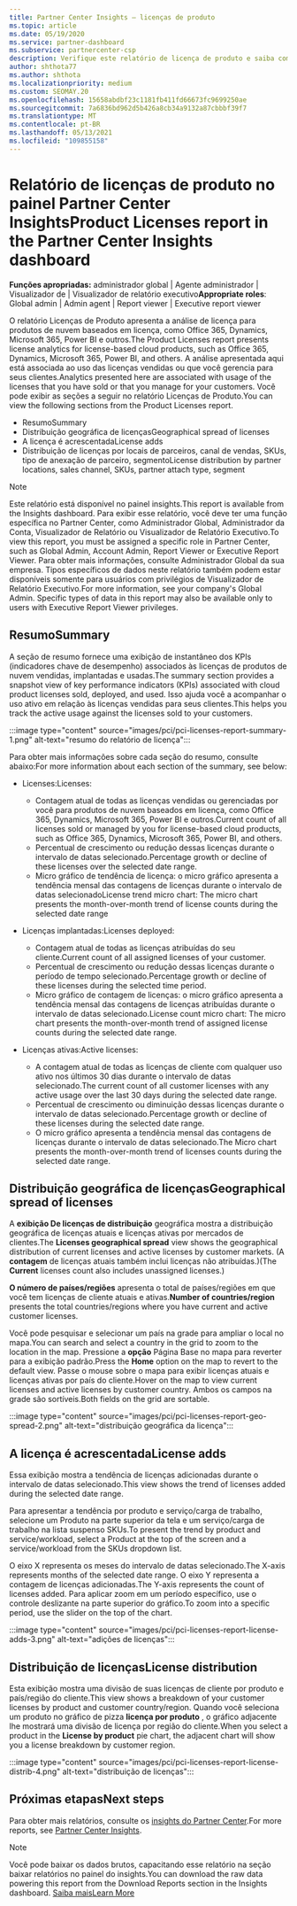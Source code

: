 ```yaml
---
title: Partner Center Insights – licenças de produto
ms.topic: article
ms.date: 05/19/2020
ms.service: partner-dashboard
ms.subservice: partnercenter-csp
description: Verifique este relatório de licença de produto e saiba como melhorar com os produtos de nuvem baseados em licença que você vende ou gerencia para seus clientes.
author: shthota77
ms.author: shthota
ms.localizationpriority: medium
ms.custom: SEOMAY.20
ms.openlocfilehash: 15658abdbf23c1181fb411fd66673fc9699250ae
ms.sourcegitcommit: 7a6836bd962d5b426a8cb34a9132a87cbbbf39f7
ms.translationtype: MT
ms.contentlocale: pt-BR
ms.lasthandoff: 05/13/2021
ms.locfileid: "109855158"
---
```

# <a name="product-licenses-report-in-the-partner-center-insights-dashboard"></a><span data-ttu-id="cc85a-103">Relatório de licenças de produto no painel Partner Center Insights</span><span class="sxs-lookup"><span data-stu-id="cc85a-103">Product Licenses report in the Partner Center Insights dashboard</span></span>

<span data-ttu-id="cc85a-104">**Funções apropriadas:** administrador global | Agente administrador | Visualizador de | Visualizador de relatório executivo</span><span class="sxs-lookup"><span data-stu-id="cc85a-104">**Appropriate roles**: Global admin | Admin agent | Report viewer | Executive report viewer</span></span>

<span data-ttu-id="cc85a-105">O relatório Licenças de Produto apresenta a análise de licença para produtos de nuvem baseados em licença, como Office 365, Dynamics, Microsoft 365, Power BI e outros.</span><span class="sxs-lookup"><span data-stu-id="cc85a-105">The Product Licenses report presents license analytics for license-based cloud products, such as Office 365, Dynamics, Microsoft 365, Power BI, and others.</span></span> <span data-ttu-id="cc85a-106">A análise apresentada aqui está associada ao uso das licenças vendidas ou que você gerencia para seus clientes.</span><span class="sxs-lookup"><span data-stu-id="cc85a-106">Analytics presented here are associated with usage of the licenses that you have sold or that you manage for your customers.</span></span> <span data-ttu-id="cc85a-107">Você pode exibir as seções a seguir no relatório Licenças de Produto.</span><span class="sxs-lookup"><span data-stu-id="cc85a-107">You can view the following sections from the Product Licenses report.</span></span>

- <span data-ttu-id="cc85a-108">Resumo</span><span class="sxs-lookup"><span data-stu-id="cc85a-108">Summary</span></span>
- <span data-ttu-id="cc85a-109">Distribuição geográfica de licenças</span><span class="sxs-lookup"><span data-stu-id="cc85a-109">Geographical spread of licenses</span></span>
- <span data-ttu-id="cc85a-110">A licença é acrescentada</span><span class="sxs-lookup"><span data-stu-id="cc85a-110">License adds</span></span>
- <span data-ttu-id="cc85a-111">Distribuição de licenças por locais de parceiros, canal de vendas, SKUs, tipo de anexação de parceiro, segmento</span><span class="sxs-lookup"><span data-stu-id="cc85a-111">License distribution by partner locations, sales channel, SKUs, partner attach type, segment</span></span>

 > [!NOTE]
 > <span data-ttu-id="cc85a-112">Este relatório está disponível no painel insights.</span><span class="sxs-lookup"><span data-stu-id="cc85a-112">This report is available from the Insights dashboard.</span></span> <span data-ttu-id="cc85a-113">Para exibir esse relatório, você deve ter uma função específica no Partner Center, como Administrador Global, Administrador da Conta, Visualizador de Relatório ou Visualizador de Relatório Executivo.</span><span class="sxs-lookup"><span data-stu-id="cc85a-113">To view this report, you must be assigned a specific role in Partner Center, such as Global Admin, Account Admin, Report Viewer or Executive Report Viewer.</span></span> <span data-ttu-id="cc85a-114">Para obter mais informações, consulte Administrador Global da sua empresa. Tipos específicos de dados neste relatório também podem estar disponíveis somente para usuários com privilégios de Visualizador de Relatório Executivo.</span><span class="sxs-lookup"><span data-stu-id="cc85a-114">For more information, see your company's Global Admin. Specific types of data in this report may also be available only to users with Executive Report Viewer privileges.</span></span>

## <a name="summary"></a><span data-ttu-id="cc85a-115">Resumo</span><span class="sxs-lookup"><span data-stu-id="cc85a-115">Summary</span></span>

<span data-ttu-id="cc85a-116">A seção de resumo fornece uma exibição de instantâneo dos KPIs (indicadores chave de desempenho) associados às licenças de produtos de nuvem vendidas, implantadas e usadas.</span><span class="sxs-lookup"><span data-stu-id="cc85a-116">The summary section provides a snapshot view of key performance indicators (KPIs) associated with cloud product licenses sold, deployed, and used.</span></span> <span data-ttu-id="cc85a-117">Isso ajuda você a acompanhar o uso ativo em relação às licenças vendidas para seus clientes.</span><span class="sxs-lookup"><span data-stu-id="cc85a-117">This helps you track the active usage against the licenses sold to your customers.</span></span>

:::image type="content" source="images/pci/pci-licenses-report-summary-1.png" alt-text="resumo do relatório de licença":::

<span data-ttu-id="cc85a-119">Para obter mais informações sobre cada seção do resumo, consulte abaixo:</span><span class="sxs-lookup"><span data-stu-id="cc85a-119">For more information about each section of the summary, see below:</span></span>

- <span data-ttu-id="cc85a-120">Licenses:</span><span class="sxs-lookup"><span data-stu-id="cc85a-120">Licenses:</span></span> 
  - <span data-ttu-id="cc85a-121">Contagem atual de todas as licenças vendidas ou gerenciadas por você para produtos de nuvem baseados em licença, como Office 365, Dynamics, Microsoft 365, Power BI e outros.</span><span class="sxs-lookup"><span data-stu-id="cc85a-121">Current count of all licenses sold or managed by you for license-based cloud products, such as Office 365, Dynamics, Microsoft 365, Power BI, and others.</span></span>
  - <span data-ttu-id="cc85a-122">Percentual de crescimento ou redução dessas licenças durante o intervalo de datas selecionado.</span><span class="sxs-lookup"><span data-stu-id="cc85a-122">Percentage growth or decline of these licenses over the selected date range.</span></span>
  - <span data-ttu-id="cc85a-123">Micro gráfico de tendência de licença: o micro gráfico apresenta a tendência mensal das contagens de licenças durante o intervalo de datas selecionado</span><span class="sxs-lookup"><span data-stu-id="cc85a-123">License trend micro chart: The micro chart presents the month-over-month trend of license counts during the selected date range</span></span>

- <span data-ttu-id="cc85a-124">Licenças implantadas:</span><span class="sxs-lookup"><span data-stu-id="cc85a-124">Licenses deployed:</span></span>
  - <span data-ttu-id="cc85a-125">Contagem atual de todas as licenças atribuídas do seu cliente.</span><span class="sxs-lookup"><span data-stu-id="cc85a-125">Current count of all assigned licenses of your customer.</span></span>
  - <span data-ttu-id="cc85a-126">Percentual de crescimento ou redução dessas licenças durante o período de tempo selecionado.</span><span class="sxs-lookup"><span data-stu-id="cc85a-126">Percentage growth or decline of these licenses during the selected time period.</span></span>
  - <span data-ttu-id="cc85a-127">Micro gráfico de contagem de licenças: o micro gráfico apresenta a tendência mensal das contagens de licenças atribuídas durante o intervalo de datas selecionado.</span><span class="sxs-lookup"><span data-stu-id="cc85a-127">License count micro chart: The micro chart presents the month-over-month trend of assigned license counts during the selected date range.</span></span>

- <span data-ttu-id="cc85a-128">Licenças ativas:</span><span class="sxs-lookup"><span data-stu-id="cc85a-128">Active licenses:</span></span> 
  - <span data-ttu-id="cc85a-129">A contagem atual de todas as licenças de cliente com qualquer uso ativo nos últimos 30 dias durante o intervalo de datas selecionado.</span><span class="sxs-lookup"><span data-stu-id="cc85a-129">The current count of all customer licenses with any active usage over the last 30 days during the selected date range.</span></span>
  - <span data-ttu-id="cc85a-130">Percentual de crescimento ou diminuição dessas licenças durante o intervalo de datas selecionado.</span><span class="sxs-lookup"><span data-stu-id="cc85a-130">Percentage growth or decline of these licenses during the selected date range.</span></span>
  - <span data-ttu-id="cc85a-131">O micro gráfico apresenta a tendência mensal das contagens de licenças durante o intervalo de datas selecionado.</span><span class="sxs-lookup"><span data-stu-id="cc85a-131">The Micro chart presents the month-over-month trend of licenses counts during the selected date range.</span></span>

## <a name="geographical-spread-of-licenses"></a><span data-ttu-id="cc85a-132">Distribuição geográfica de licenças</span><span class="sxs-lookup"><span data-stu-id="cc85a-132">Geographical spread of licenses</span></span>

<span data-ttu-id="cc85a-133">A **exibição De licenças de distribuição** geográfica mostra a distribuição geográfica de licenças atuais e licenças ativas por mercados de clientes.</span><span class="sxs-lookup"><span data-stu-id="cc85a-133">The **Licenses geographical spread** view shows the geographical distribution of current licenses and active licenses by customer markets.</span></span> <span data-ttu-id="cc85a-134">(A **contagem** de licenças atuais também inclui licenças não atribuídas.)</span><span class="sxs-lookup"><span data-stu-id="cc85a-134">(The **Current** licenses count also includes unassigned licenses.)</span></span>

<span data-ttu-id="cc85a-135">**O número de países/regiões** apresenta o total de países/regiões em que você tem licenças de cliente atuais e ativas.</span><span class="sxs-lookup"><span data-stu-id="cc85a-135">**Number of countries/region** presents the total countries/regions where you have current and active customer licenses.</span></span>

<span data-ttu-id="cc85a-136">Você pode pesquisar e selecionar um país na grade para ampliar o local no mapa.</span><span class="sxs-lookup"><span data-stu-id="cc85a-136">You can search and select a country in the grid to zoom to the location in the map.</span></span> <span data-ttu-id="cc85a-137">Pressione a **opção** Página Base no mapa para reverter para a exibição padrão.</span><span class="sxs-lookup"><span data-stu-id="cc85a-137">Press the **Home** option on the map to revert to the default view.</span></span> <span data-ttu-id="cc85a-138">Passe o mouse sobre o mapa para exibir licenças atuais e licenças ativas por país do cliente.</span><span class="sxs-lookup"><span data-stu-id="cc85a-138">Hover on the map to view current licenses and active licenses by customer country.</span></span> <span data-ttu-id="cc85a-139">Ambos os campos na grade são sortíveis.</span><span class="sxs-lookup"><span data-stu-id="cc85a-139">Both fields on the grid are sortable.</span></span>

:::image type="content" source="images/pci/pci-licenses-report-geo-spread-2.png" alt-text="distribuição geográfica da licença":::

## <a name="license-adds"></a><span data-ttu-id="cc85a-141">A licença é acrescentada</span><span class="sxs-lookup"><span data-stu-id="cc85a-141">License adds</span></span>

<span data-ttu-id="cc85a-142">Essa exibição mostra a tendência de licenças adicionadas durante o intervalo de datas selecionado.</span><span class="sxs-lookup"><span data-stu-id="cc85a-142">This view shows the trend of licenses added during the selected date range.</span></span> 

<span data-ttu-id="cc85a-143">Para apresentar a tendência por produto e serviço/carga de trabalho, selecione um Produto na parte superior da tela e um serviço/carga de trabalho na lista suspenso SKUs.</span><span class="sxs-lookup"><span data-stu-id="cc85a-143">To present the trend by product and service/workload, select a Product at the top of the screen and a service/workload from the SKUs dropdown list.</span></span>

<span data-ttu-id="cc85a-144">O eixo X representa os meses do intervalo de datas selecionado.</span><span class="sxs-lookup"><span data-stu-id="cc85a-144">The X-axis represents months of the selected date range.</span></span> <span data-ttu-id="cc85a-145">O eixo Y representa a contagem de licenças adicionadas.</span><span class="sxs-lookup"><span data-stu-id="cc85a-145">The Y-axis represents the count of licenses added.</span></span> <span data-ttu-id="cc85a-146">Para aplicar zoom em um período específico, use o controle deslizante na parte superior do gráfico.</span><span class="sxs-lookup"><span data-stu-id="cc85a-146">To zoom into a specific period, use the slider on the top of the chart.</span></span>

:::image type="content" source="images/pci/pci-licenses-report-license-adds-3.png" alt-text="adições de licenças":::

## <a name="license-distribution"></a><span data-ttu-id="cc85a-148">Distribuição de licenças</span><span class="sxs-lookup"><span data-stu-id="cc85a-148">License distribution</span></span>

<span data-ttu-id="cc85a-149">Esta exibição mostra uma divisão de suas licenças de cliente por produto e país/região do cliente.</span><span class="sxs-lookup"><span data-stu-id="cc85a-149">This view shows a breakdown of your customer licenses by product and customer country/region.</span></span> <span data-ttu-id="cc85a-150">Quando você seleciona um produto no gráfico de pizza **licença por produto** , o gráfico adjacente lhe mostrará uma divisão de licença por região do cliente.</span><span class="sxs-lookup"><span data-stu-id="cc85a-150">When you select a product in the **License by product** pie chart, the adjacent chart will show you a license breakdown by customer region.</span></span>

:::image type="content" source="images/pci/pci-licenses-report-license-distrib-4.png" alt-text="distribuição de licenças":::

## <a name="next-steps"></a><span data-ttu-id="cc85a-152">Próximas etapas</span><span class="sxs-lookup"><span data-stu-id="cc85a-152">Next steps</span></span>

<span data-ttu-id="cc85a-153">Para obter mais relatórios, consulte os [insights do Partner Center](partner-center-insights.md).</span><span class="sxs-lookup"><span data-stu-id="cc85a-153">For more reports, see [Partner Center Insights](partner-center-insights.md).</span></span>

>[!NOTE] 
> <span data-ttu-id="cc85a-154">Você pode baixar os dados brutos, capacitando esse relatório na seção baixar relatórios no painel do insights.</span><span class="sxs-lookup"><span data-stu-id="cc85a-154">You can download the raw data powering this report from the Download Reports section in the Insights dashboard.</span></span> [<span data-ttu-id="cc85a-155">Saiba mais</span><span class="sxs-lookup"><span data-stu-id="cc85a-155">Learn More</span></span>](pci-download-reports.md)
